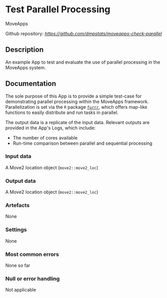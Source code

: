 # Test Parallel Processing

MoveApps

Github repository: *https://github.com/dmpstats/moveapps-check-parallel*

## Description
An example App to test and evaluate the use of parallel processing in the MoveApps system.

## Documentation
The sole purpose of this App is to provide a simple test-case for demonstrating parallel processing within the MoveApps framework. Parallelization is set via the `R` package [`furrr`](https://furrr.futureverse.org/index.html), which offers map-like functions to easily distribute and run tasks in parallel.

The output data is a replicate of the input data. Relevant outputs are provided in the App's Logs, which include:
- The number of cores available
- Run-time comparison between parallel and sequential processing

### Input data

A Move2 location object (`move2::move2_loc`)

### Output data

A Move2 location object (`move2::move2_loc`)


### Artefacts

None

### Settings 

None

### Most common errors

None so far


### Null or error handling

Not applicable